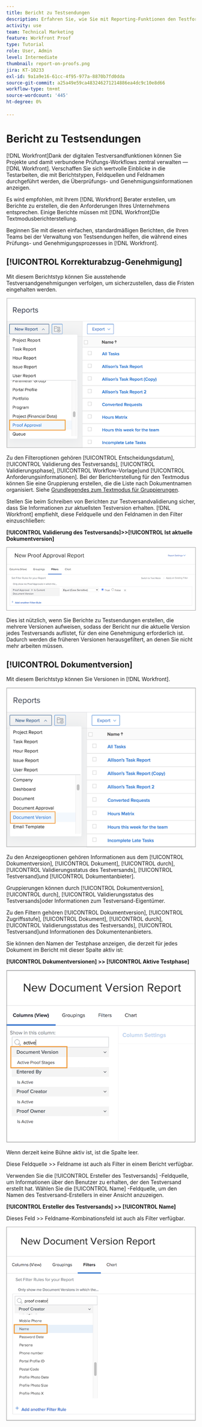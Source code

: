 ```yaml
---
title: Bericht zu Testsendungen
description: Erfahren Sie, wie Sie mit Reporting-Funktionen den Testfortschritt verwalten können.
activity: use
team: Technical Marketing
feature: Workfront Proof
type: Tutorial
role: User, Admin
level: Intermediate
thumbnail: report-on-proofs.png
jira: KT-10233
exl-id: 9a1a9e16-61cc-4f95-977a-8870b7fd0dda
source-git-commit: a25a49e59ca483246271214886ea4dc9c10e8d66
workflow-type: tm+mt
source-wordcount: '445'
ht-degree: 0%

---
```


# Bericht zu Testsendungen

[!DNL Workfront]Dank der digitalen Testversandfunktionen können Sie Projekte und damit verbundene Prüfungs-Workflows zentral verwalten — [!DNL Workfront]. Verschaffen Sie sich wertvolle Einblicke in die Testarbeiten, die mit Berichtstypen, Feldquellen und Feldnamen durchgeführt werden, die Überprüfungs- und Genehmigungsinformationen anzeigen.

Es wird empfohlen, mit Ihrem [!DNL Workfront] Berater erstellen, um Berichte zu erstellen, die den Anforderungen Ihres Unternehmens entsprechen. Einige Berichte müssen mit [!DNL Workfront]Die Textmodusberichterstellung.

Beginnen Sie mit diesen einfachen, standardmäßigen Berichten, die Ihren Teams bei der Verwaltung von Testsendungen helfen, die während eines Prüfungs- und Genehmigungsprozesses in [!DNL Workfront].

## [!UICONTROL Korrekturabzug-Genehmigung]

Mit diesem Berichtstyp können Sie ausstehende Testversandgenehmigungen verfolgen, um sicherzustellen, dass die Fristen eingehalten werden.

![Auswählen [!UICONTROL Validierung des Testversands] von [!UICONTROL Neuer Bericht] Dropdown-Menü](assets/proof-system-setups-proof-approval-report.png)

Zu den Filteroptionen gehören [!UICONTROL Entscheidungsdatum], [!UICONTROL Validierung des Testversands], [!UICONTROL Validierungsphase], [!UICONTROL Workflow-Vorlage]und [!UICONTROL Anforderungsinformationen]. Bei der Berichterstellung für den Textmodus können Sie eine Gruppierung erstellen, die die Liste nach Dokumentnamen organisiert. Siehe [Grundlegendes zum Textmodus für Gruppierungen](https://experienceleague.adobe.com/docs/workfront-learn/tutorials-workfront/reporting/intermediate-reporting/basic-text-mode-for-groupings.html?lang=en).

Stellen Sie beim Schreiben von Berichten zur Testversandvalidierung sicher, dass Sie Informationen zur aktuellsten Testversion erhalten. [!DNL Workfront] empfiehlt, diese Feldquelle und den Feldnamen in den Filter einzuschließen:

**[!UICONTROL Validierung des Testversands]>>[!UICONTROL Ist aktuelle Dokumentversion]**

![Registerkarte &quot;Filter&quot;in ReportBuilder](assets/proof-system-setups-proof-approval-report-is-current-version.png)

Dies ist nützlich, wenn Sie Berichte zu Testsendungen erstellen, die mehrere Versionen aufweisen, sodass der Bericht nur die aktuelle Version jedes Testversands auflistet, für den eine Genehmigung erforderlich ist. Dadurch werden die früheren Versionen herausgefiltert, an denen Sie nicht mehr arbeiten müssen.

## [!UICONTROL Dokumentversion]

Mit diesem Berichtstyp können Sie Versionen in [!DNL Workfront].

![Auswählen [!UICONTROL Dokumentversion] von [!UICONTROL Neuer Bericht] Dropdown-Menü](assets/proof-system-setups-document-version-report.png)

Zu den Anzeigeoptionen gehören Informationen aus dem [!UICONTROL Dokumentversion], [!UICONTROL Dokument], [!UICONTROL durch], [!UICONTROL Validierungsstatus des Testversands], [!UICONTROL Testversand]und [!UICONTROL Dokumentanbieter].

Gruppierungen können durch [!UICONTROL Dokumentversion], [!UICONTROL durch], [!UICONTROL Validierungsstatus des Testversands]oder Informationen zum Testversand-Eigentümer.

Zu den Filtern gehören [!UICONTROL Dokumentversion], [!UICONTROL Zugriffsstufe], [!UICONTROL Dokument], [!UICONTROL durch], [!UICONTROL Validierungsstatus des Testversands], [!UICONTROL Testversand]und Informationen des Dokumentenanbieters.

Sie können den Namen der Testphase anzeigen, die derzeit für jedes Dokument im Bericht mit dieser Spalte aktiv ist:

**[!UICONTROL Dokumentversionen] >> [!UICONTROL Aktive Testphase]**

![Registerkarte &quot;Filter&quot;in ReportBuilder](assets/proof-system-setups-active-proof-stages.png)

Wenn derzeit keine Bühne aktiv ist, ist die Spalte leer.

Diese Feldquelle >> Feldname ist auch als Filter in einem Bericht verfügbar.

Verwenden Sie die [!UICONTROL Ersteller des Testversands] -Feldquelle, um Informationen über den Benutzer zu erhalten, der den Testversand erstellt hat. Wählen Sie die [!UICONTROL Name] -Feldquelle, um den Namen des Testversand-Erstellers in einer Ansicht anzuzeigen.

**[!UICONTROL Ersteller des Testversands] >> [!UICONTROL Name]**

Dieses Feld >> Feldname-Kombinationsfeld ist auch als Filter verfügbar.

![Registerkarte &quot;Filter&quot;in ReportBuilder](assets/proof-system-setups-proof-creator-name.png)

<!--
Learn More Icon
Learn how to create reports in [!DNL Workfront] with the Report Creation class.
Access to proofing functionality
-->
